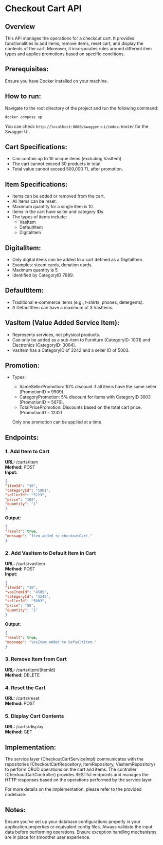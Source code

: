# Checkout Cart API
## Overview
This API manages the operations for a checkout cart. It provides functionalities to add items, remove items, reset cart, and display the contents of the cart. Moreover, it incorporates rules around different item types and applies promotions based on specific conditions.

## Prerequisites:
Ensure you have Docker installed on your machine.

## How to run:
Navigate to the root directory of the project and run the following command:

```bash
docker compose up
```

You can check ``http://localhost:8080/swagger-ui/index.html#/`` for the Swagger UI.
## Cart Specifications:
- Can contain up to 10 unique items (excluding VasItem).
- The cart cannot exceed 30 products in total.
- Total value cannot exceed 500,000 TL after promotion.
## Item Specifications:
- Items can be added or removed from the cart.
- All items can be reset.
- Maximum quantity for a single item is 10.
- Items in the cart have seller and category IDs. 
- The types of items include:
  - VasItem
  - DefaultItem
  - DigitalItem
## DigitalItem:
 - Only digital items can be added to a cart defined as a DigitalItem.
 - Examples: steam cards, donation cards.
 - Maximum quantity is 5.
 - Identified by CategoryID 7889.
## DefaultItem:
  - Traditional e-commerce items (e.g., t-shirts, phones, detergents).
  - A DefaultItem can have a maximum of 3 VasItems.
  ## VasItem (Value Added Service Item):
  - Represents services, not physical products.
  - Can only be added as a sub-item to Furniture (CategoryID: 1001) and Electronics (CategoryID: 3004).
  - VasItem has a CategoryID of 3242 and a seller ID of 5003.
  ## Promotion:
  - Types:
    - SameSellerPromotion: 10% discount if all items have the same seller (PromotionID = 9909).
    - CategoryPromotion: 5% discount for items with CategoryID 3003 (PromotionID = 5676).
    - TotalPricePromotion: Discounts based on the total cart price. (PromotionID = 1232)
 
    Only one promotion can be applied at a time.

## Endpoints:
### 1. Add Item to Cart
   __URL:__ /carts/item\
   __Method:__ POST\
   __Input:__

```json
{
"itemId": "10",
"categoryId": "1001",
"sellerId": "5223",
"price": "100",
"quantity": "1"
}
```
__Output:__

```json
{
"result": true,
"message": "Item added to checkoutCart."
}
```
### 2. Add VasItem to Default Item in Cart
   __URL:__ /carts/vasItem\
   __Method:__ POST\
   __Input:__

```json
{
"itemId": "10",
"vasItemId": "4585",
"categoryId": "3242",
"sellerId": "5003",
"price": "50",
"quantity": "1"
}
```
__Output:__

```json
{
"result": true,
"message": "VasItem added to DefaultItem."
}
```
### 3. Remove Item from Cart
   __URL:__ /carts/item/{itemId}\
   __Method:__ DELETE

### 4. Reset the Cart
   __URL:__ /carts/reset\
   __Method:__ POST

### 5. Display Cart Contents
   __URL:__ /carts/display\
   __Method:__ GET

## Implementation:
The service layer (CheckoutCartServiceImpl) communicates with the repositories (CheckoutCartRepository, ItemRepository, VasItemRepository) to perform CRUD operations on the cart and items. The controller (CheckoutCartController) provides RESTful endpoints and manages the HTTP responses based on the operations performed by the service layer.

For more details on the implementation, please refer to the provided codebase.

## Notes:
Ensure you've set up your database configurations properly in your application.properties or equivalent config files.
Always validate the input data before performing operations.
Ensure exception handling mechanisms are in place for smoother user experience.